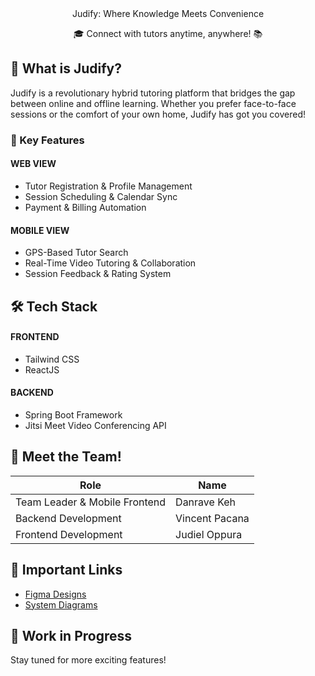 <div align="center">
Judify: Where Knowledge Meets Convenience

🎓 Connect with tutors anytime, anywhere! 📚
</div>

## 🌟 What is Judify?

Judify is a revolutionary hybrid tutoring platform that bridges the gap between online and offline learning. Whether you prefer face-to-face sessions or the comfort of your own home, Judify has got you covered!

### 🚀 Key Features
#### WEB VIEW
- Tutor Registration & Profile Management
- Session Scheduling & Calendar Sync
- Payment & Billing Automation

#### MOBILE VIEW
-  GPS-Based Tutor Search
-  Real-Time Video Tutoring & Collaboration
-  Session Feedback & Rating System

## 🛠️ Tech Stack
#### FRONTEND
- Tailwind CSS
- ReactJS

#### BACKEND
- Spring Boot Framework
- Jitsi Meet Video Conferencing API

## 👥 Meet the Team!

| Role | Name |
|------|------|
| Team Leader & Mobile Frontend | Danrave Keh |
| Backend Development | Vincent Pacana |
| Frontend Development | Judiel Oppura |

## 🔗 Important Links

- [Figma Designs](your-figma-link-here)
- [System Diagrams](your-diagrams-link-here)

## 🚧 Work in Progress

Stay tuned for more exciting features!

<div align="center">
</div>